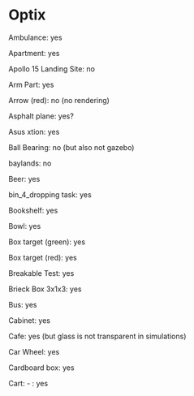 
# Optix

Ambulance: yes

Apartment: yes

Apollo 15 Landing Site: no

Arm Part: yes

Arrow (red): no (no rendering)

Asphalt plane: yes?

Asus xtion: yes

Ball Bearing: no (but also not gazebo)

baylands: no

Beer: yes

bin_4_dropping task: yes

Bookshelf: yes

Bowl: yes

Box target (green): yes

Box target (red): yes

Breakable Test: yes

Brieck Box 3x1x3: yes

Bus: yes

Cabinet: yes

Cafe: yes (but glass is not transparent in simulations)

Car Wheel: yes

Cardboard box: yes

Cart: - : yes





